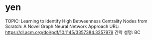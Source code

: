 # yen

TOPIC: Learning to Identify High Betweenness Centrality Nodes from Scratch: A Novel Graph Neural Network Approach
URL: https://dl.acm.org/doi/pdf/10.1145/3357384.3357979
간략 설명: BC
